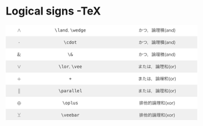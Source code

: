 # Logical signs -TeX

![C3515C58-B8C4-4A75-B771-A487BF92DA29.jpeg](Logical%20signs%20-TeX%2097d94d0bb3b34e8783453400f43e234d/C3515C58-B8C4-4A75-B771-A487BF92DA29.jpeg)